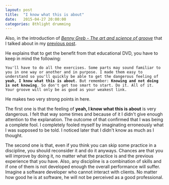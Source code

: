 ```yaml
---
layout: post
title:  "I know what this is about"
date:   2015-04-27 20:00:00
categories: 8thlight drumming
---
```

Also, in the introduction of [*Benny Greb - The art and science of groove*][groove] that I talked about in my [previous post][analytical-practice].

[groove]: http://bennygreb.de/shop/en/DVDs/DVD-The-Art-and-Science-of-GROOVE.html
[analytical-practice]: /drumming/2015/04/27/analytical_practice.html

He explains that to get the benefit from that educational DVD, you have to keep in mind the following:

`You'll have to do all the exercises. Some parts may sound familiar to you in one way or another and in purpose. I made them easy to understand so you'll quickly be able to get the dangerous feeling of `**`yeah, I know what this is about`**`. But remember: `**`Knowing and not doing is not knowing`**`. So don't get too smart to start. Do it. All of it. Your groove will only be as good as your weakest link.`

He makes two very strong points in here.

The first one is that the feeling of **yeah, I know what this is about** is very dangerous. I felt that way some times and because of it I didn't give enough attention to the explanation. The outcome of that confirmed that I was being a complete fool. I completely fooled myself by imaginating erroneously what I was supposed to be told. I noticed later that I didn't know as much as I thought.

The second one is that, even if you think you can skip some practice in a discipline, you should reconsider it and do it anyways. Chances are that you will improve by doing it, no matter what the practice is and the previous experience that you have. Also, any discipline is a combination of skills and if one of them is not developed enough the overall performance will suffer. Imagine a software developer who cannot interact with clients. No matter how good he is at software, he will not be perceived as a good professional.
